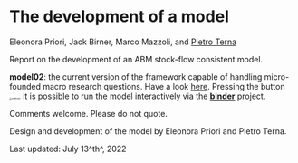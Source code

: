 # The development of a model

Eleonora Priori, Jack Birner, Marco Mazzoli, and [Pietro Terna](mailto:pietro.terna@unito.it)

Report on the development of an ABM stock-flow consistent model.

**model02**: the current version of the framework capable of handling micro-founded macro research questions. Have a look [here](https://nbviewer.org/github/terna/ejmmp/blob/main/model02/model02.ipynb). Pressing the button <img src="https://raw.githubusercontent.com/terna/ejmmp/main/myBinder.png" alt="myBinder" style="zoom:25%;" /> it is possible to run the model interactively via the [**binder**](https://mybinder.org) project.

Comments welcome. Please do not quote.

Design and development of the model by Eleonora Priori and Pietro Terna.

Last updated: July 13^th^, 2022